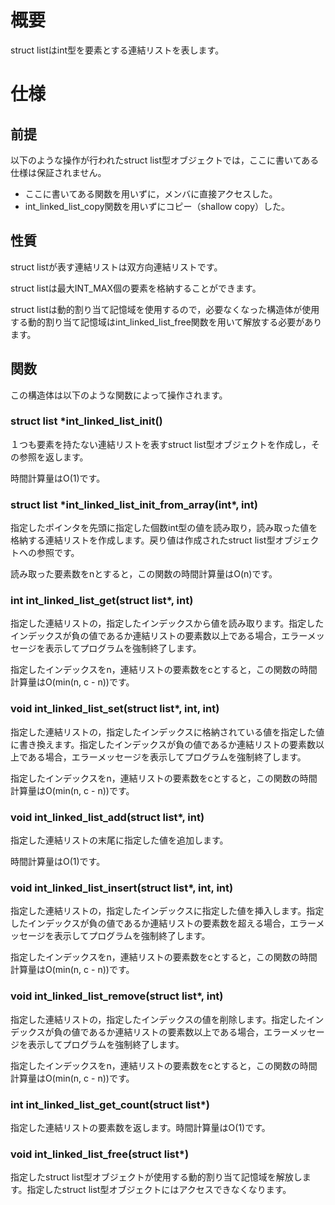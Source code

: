 # 概要
struct listはint型を要素とする連結リストを表します。
# 仕様
## 前提
以下のような操作が行われたstruct list型オブジェクトでは，ここに書いてある仕様は保証されません。
- ここに書いてある関数を用いずに，メンバに直接アクセスした。
- int_linked_list_copy関数を用いずにコピー（shallow copy）した。
## 性質
struct listが表す連結リストは双方向連結リストです。

struct listは最大INT_MAX個の要素を格納することができます。

struct listは動的割り当て記憶域を使用するので，必要なくなった構造体が使用する動的割り当て記憶域はint_linked_list_free関数を用いて解放する必要があります。
## 関数
この構造体は以下のような関数によって操作されます。
### struct list *int_linked_list_init()
１つも要素を持たない連結リストを表すstruct list型オブジェクトを作成し，その参照を返します。

時間計算量はO(1)です。
### struct list *int_linked_list_init_from_array(int\*, int)
指定したポインタを先頭に指定した個数int型の値を読み取り，読み取った値を格納する連結リストを作成します。戻り値は作成されたstruct list型オブジェクトへの参照です。

読み取った要素数をnとすると，この関数の時間計算量はO(n)です。
### int int_linked_list_get(struct list\*, int)
指定した連結リストの，指定したインデックスから値を読み取ります。指定したインデックスが負の値であるか連結リストの要素数以上である場合，エラーメッセージを表示してプログラムを強制終了します。

指定したインデックスをn，連結リストの要素数をcとすると，この関数の時間計算量はO(min(n, c - n))です。
### void int_linked_list_set(struct list\*, int, int)
指定した連結リストの，指定したインデックスに格納されている値を指定した値に書き換えます。指定したインデックスが負の値であるか連結リストの要素数以上である場合，エラーメッセージを表示してプログラムを強制終了します。

指定したインデックスをn，連結リストの要素数をcとすると，この関数の時間計算量はO(min(n, c - n))です。
### void int_linked_list_add(struct list\*, int)
指定した連結リストの末尾に指定した値を追加します。

時間計算量はO(1)です。
### void int_linked_list_insert(struct list\*, int, int)
指定した連結リストの，指定したインデックスに指定した値を挿入します。指定したインデックスが負の値であるか連結リストの要素数を超える場合，エラーメッセージを表示してプログラムを強制終了します。

指定したインデックスをn，連結リストの要素数をcとすると，この関数の時間計算量はO(min(n, c - n))です。
### void int_linked_list_remove(struct list\*, int)
指定した連結リストの，指定したインデックスの値を削除します。指定したインデックスが負の値であるか連結リストの要素数以上である場合，エラーメッセージを表示してプログラムを強制終了します。

指定したインデックスをn，連結リストの要素数をcとすると，この関数の時間計算量はO(min(n, c - n))です。
### int int_linked_list_get_count(struct list\*)
指定した連結リストの要素数を返します。時間計算量はO(1)です。
### void int_linked_list_free(struct list\*)
指定したstruct list型オブジェクトが使用する動的割り当て記憶域を解放します。指定したstruct list型オブジェクトにはアクセスできなくなります。